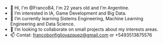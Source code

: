 - 👋 Hi, I'm @FrancoB4, I'm 22 years old and I'm Argentine.
- 👀 I’m interested in IA, Game Development and Big Data.
- 🌱 I’m currently learning Sistems Engineering, Machine Learning Engineering and Data Science.
- 💞️ I’m looking to collaborate on small projects about my interests areas.
- 📫 Contat: francobonfigliovazquez@gmail.com or +5493513875576

<!---
FrancoB4/FrancoB4 is a ✨ special ✨ repository because its `README.md` (this file) appears on your GitHub profile.
You can click the Preview link to take a look at your changes.
--->
